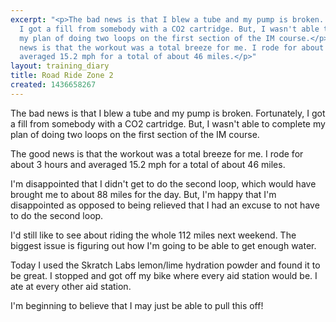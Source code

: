 ```yaml
---
excerpt: "<p>The bad news is that I blew a tube and my pump is broken. Fortunately,
  I got a fill from somebody with a CO2 cartridge. But, I wasn't able to complete
  my plan of doing two loops on the first section of the IM course.</p><p>The good
  news is that the workout was a total breeze for me. I rode for about 3 hours and
  averaged 15.2 mph for a total of about 46 miles.</p>"
layout: training_diary
title: Road Ride Zone 2
created: 1436658267
---
```

<p>The bad news is that I blew a tube and my pump is broken. Fortunately, I got a fill from somebody with a CO2 cartridge. But, I wasn't able to complete my plan of doing two loops on the first section of the IM course.</p><p>The good news is that the workout was a total breeze for me. I rode for about 3 hours and averaged 15.2 mph for a total of about 46 miles.</p><p>I'm disappointed that I didn't get to do the second loop, which would have brought me to about 88 miles for the day. But, I'm happy that I'm disappointed as opposed to being relieved that I had an excuse to not have to do the second loop.</p><p>I'd still like to see about riding the whole 112 miles next weekend. The biggest issue is figuring out how I'm going to be able to get enough water.</p><p>Today I used the Skratch Labs lemon/lime hydration powder and found it to be great. I stopped and got off my bike where every aid station would be. I ate at every other aid station.</p><p>I'm beginning to believe that I may just be able to pull this off!</p>
